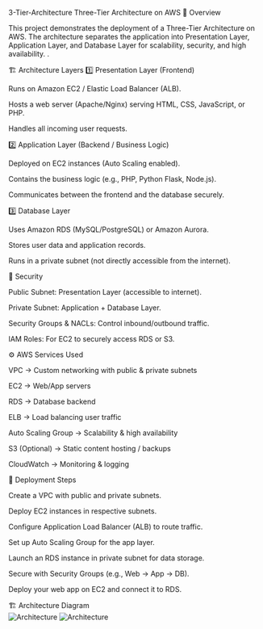 3-Tier-Architecture
Three-Tier Architecture on AWS
📌 Overview

This project demonstrates the deployment of a Three-Tier Architecture on AWS.
The architecture separates the application into Presentation Layer, Application Layer, and Database Layer for scalability, security, and high availability.
.

🏗️ Architecture Layers
1️⃣ Presentation Layer (Frontend)

Runs on Amazon EC2 / Elastic Load Balancer (ALB).

Hosts a web server (Apache/Nginx) serving HTML, CSS, JavaScript, or PHP.

Handles all incoming user requests.

2️⃣ Application Layer (Backend / Business Logic)

Deployed on EC2 instances (Auto Scaling enabled).

Contains the business logic (e.g., PHP, Python Flask, Node.js).

Communicates between the frontend and the database securely.

3️⃣ Database Layer

Uses Amazon RDS (MySQL/PostgreSQL) or Amazon Aurora.

Stores user data and application records.

Runs in a private subnet (not directly accessible from the internet).

🔐 Security

Public Subnet: Presentation Layer (accessible to internet).

Private Subnet: Application + Database Layer.

Security Groups & NACLs: Control inbound/outbound traffic.

IAM Roles: For EC2 to securely access RDS or S3.

⚙️ AWS Services Used

VPC → Custom networking with public & private subnets

EC2 → Web/App servers

RDS → Database backend

ELB → Load balancing user traffic

Auto Scaling Group → Scalability & high availability

S3 (Optional) → Static content hosting / backups

CloudWatch → Monitoring & logging

🚀 Deployment Steps

Create a VPC with public and private subnets.

Deploy EC2 instances in respective subnets.

Configure Application Load Balancer (ALB) to route traffic.

Set up Auto Scaling Group for the app layer.

Launch an RDS instance in private subnet for data storage.

Secure with Security Groups (e.g., Web → App → DB).

Deploy your web app on EC2 and connect it to RDS.

🏗 Architecture Diagram  
![Architecture](images/vpc.png)
![Architecture](images/VPC.drawio.png)


